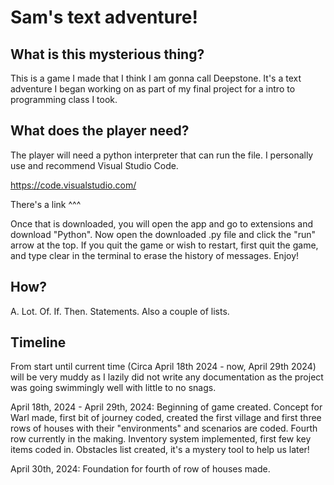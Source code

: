 # Sam's text adventure!

## What is this mysterious thing?

This is a game I made that I think I am gonna call Deepstone.
It's a text adventure I began working on as part of my final project for a intro to programming class I took.

## What does the player need?

The player will need a python interpreter that can run the file. I personally use and recommend Visual Studio Code.

https://code.visualstudio.com/

There's a link ^^^

Once that is downloaded, you will open the app and go to extensions and download "Python". Now open the downloaded .py file and click the "run" arrow at the top. If you quit the game or wish to restart, first quit the game, and type clear in the terminal to erase the history of messages. Enjoy!

## How?

A. Lot. Of. If. Then. Statements. Also a couple of lists.

## Timeline

From start until current time (Circa April 18th 2024 - now, April 29th 2024) will be very muddy as I lazily did not write any documentation as the project was going swimmingly well with little to no snags.

April 18th, 2024 - April 29th, 2024: Beginning of game created. Concept for Warl made, first bit of journey coded, created the first village and first three rows of houses with their "environments" and scenarios are coded. Fourth row currently in the making. Inventory system implemented, first few key items coded in. Obstacles list created, it's a mystery tool to help us later!

April 30th, 2024: Foundation for fourth of row of houses made. 

